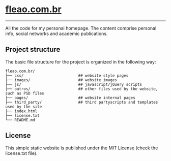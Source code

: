 [fleao.com.br](http://www.fleao.com.br)
=====================
----------

All the code for my personal homepage. The content comprise personal info, social networks and academic publications.


## Project structure

The basic file structure for the project is organized in the following way:

```
fleao.com.br/
├── css/           				## website style pages
├── images/         			## website images
├── js/             			## javascript/jQuery scripts
├── outros/         			## other files used by the website, such as PSD files
├── pages/          			## website internal pages
├── third_party/    			## third partyscripts and templates used by the site
├── index.html     				
├── license.txt     			
└── README.md      				
```


## License
This simple static website is published under the MIT License (check the license.txt file).
